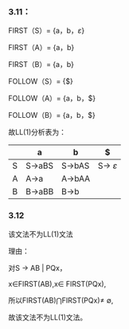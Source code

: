 ### 3.11：

FIRST（S）= {a，b，$\varepsilon$}

FIRST（A）= {a，b}

FIRST（B）= {a，b}

FOLLOW（S）= {$}

FOLLOW（A）= {a，b，$}

FOLLOW（B）= {a，b，$}

故LL(1)分析表为：

|      | a                 | b                 | $                             |
| ---- | ----------------- | ----------------- | ----------------------------- |
| S    | S$\rightarrow$aBS | S$\rightarrow$bAS | S$\rightarrow$ $\varepsilon$ |
| A    |  A$\rightarrow$a                 | A$\rightarrow$bAA                  |                               |
| B    | B$\rightarrow$aBB                  |   B$\rightarrow$b                |                               |



### 3.12

该文法不为LL(1)文法

理由：

对S $\rightarrow$ AB | PQx，

x$\in$FIRST(AB),x$\in$ FIRST(PQx),

所以FIRST(AB)$\bigcap$FIRST(PQx)$\not=$ $\emptyset$,

故该文法不为LL(1)文法。

